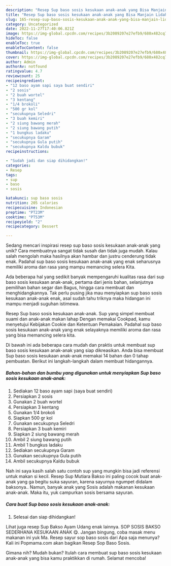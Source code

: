 ```yaml
---
description: "Resep Sup baso sosis kesukaan anak-anak yang Bisa Manjain Lidah"
title: "Resep Sup baso sosis kesukaan anak-anak yang Bisa Manjain Lidah"
slug: 165-resep-sup-baso-sosis-kesukaan-anak-anak-yang-bisa-manjain-lidah
category: Uncategorized
date: 2022-11-27T17:40:06.821Z
image: https://img-global.cpcdn.com/recipes/3b2089207e27efb9/680x482cq70/sup-baso-sosis-kesukaan-anak-anak-foto-resep-utama.jpg
hideToc: false
enableToc: true
enableTocContent: false
thumbnail: https://img-global.cpcdn.com/recipes/3b2089207e27efb9/680x482cq70/sup-baso-sosis-kesukaan-anak-anak-foto-resep-utama.jpg
cover: https://img-global.cpcdn.com/recipes/3b2089207e27efb9/680x482cq70/sup-baso-sosis-kesukaan-anak-anak-foto-resep-utama.jpg
author: Admin
authorAv: notfound
ratingvalue: 4.7
reviewcount: 25
recipeingredient:
- "12 baso ayam sapi saya buat sendiri"
- "2 sosis"
- "2 buah wortel"
- "3 kentang"
- "1/4 brokoli"
- "500 gr kol"
- "secukupnya Seledri"
- "3 buah kemiri"
- "2 siung bawang merah"
- "2 siung bawang putih"
- "1 bungkus ladaku"
- "secukupnya Garam"
- "secukupnya Gula putih"
- "secukupnya Kaldu bubuk"
recipeinstructions:

- "Sudah jadi dan siap dihidangkan!"
categories:
- Resep
tags:
- sup
- baso
- sosis

katakunci: sup baso sosis 
nutrition: 205 calories
recipecuisine: Indonesian
preptime: "PT23M"
cooktime: "PT53M"
recipeyield: "2"
recipecategory: Dessert

---
```





Sedang mencari inspirasi resep sup baso sosis kesukaan anak-anak yang unik? Cara membuatnya sangat tidak susah dan tidak juga mudah. Kalau salah mengolah maka hasilnya akan hambar dan justru cenderung tidak enak. Padahal sup baso sosis kesukaan anak-anak yang enak seharusnya memiliki aroma dan rasa yang mampu memancing selera Kita.





Ada beberapa hal yang sedikit banyak mempengaruhi kualitas rasa dari sup baso sosis kesukaan anak-anak, pertama dari jenis bahan, selanjutnya pemilihan bahan segar dan Bagus, hingga cara membuat dan menghidangkannya. Tak perlu pusing jika mau menyiapkan sup baso sosis kesukaan anak-anak enak,      asal sudah tahu triknya maka hidangan ini mampu menjadi suguhan istimewa.














Resep Sup baso sosis kesukaan anak-anak. Sup yang simpel membuat suami dan anak-anak makan lahap Dengan memakai Cookpad, kamu menyetujui Kebijakan Cookie dan Ketentuan Pemakaian. Padahal sup baso sosis kesukaan anak-anak yang enak selayaknya memiliki aroma dan rasa yang bisa memancing selera kita.






Di bawah ini ada beberapa cara mudah dan praktis untuk membuat sup baso sosis kesukaan anak-anak yang siap dikreasikan. Anda bisa membuat Sup baso sosis kesukaan anak-anak memakai 14 bahan dan 0 tahap pembuatan. Berikut ini langkah-langkah dalam membuat hidangannya.

<!--inarticleads1-->

##### Bahan-bahan dan bumbu yang digunakan untuk menyiapkan Sup baso sosis kesukaan anak-anak:

1. Sediakan 12 baso ayam sapi (saya buat sendiri)
1. Persiapkan 2 sosis
1. Gunakan 2 buah wortel
1. Persiapkan 3 kentang
1. Gunakan 1/4 brokoli
1. Siapkan 500 gr kol
1. Gunakan secukupnya Seledri
1. Persiapkan 3 buah kemiri
1. Siapkan 2 siung bawang merah
1. Ambil 2 siung bawang putih
1. Ambil 1 bungkus ladaku
1. Sediakan secukupnya Garam
1. Gunakan secukupnya Gula putih
1. Ambil secukupnya Kaldu bubuk


Nah ini saya kasih salah satu contoh sup yang mungkin bisa jadi referensi untuk makan si kecil. Resep Sup Mutiara Bakso ini paling cocok buat anak-anak yang ga begitu suka sayuran, karena sayurnya ngumpet didalam baksonya.. Namun, banyak anak yang Sosis adalah makanan kesukaan anak-anak. Maka itu, yuk campurkan sosis bersama sayuran. 

<!--inarticleads2-->

##### Cara buat Sup baso sosis kesukaan anak-anak:


1. Selesai dan siap dihidangkan!

Lihat juga resep Sup Bakso Ayam Udang enak lainnya. SOP SOSIS BAKSO SEDERHANA KESUKAAN ANAK 😋. Jangan bingung, coba masak menu makanan ini yuk Ma. Resep sayur sop baso sosis dari Apa saja menunya? Kali ini Popmama.com akan bagikan Resep Sop Baso Sosis. 

Gimana nih? Mudah bukan? Itulah cara membuat sup baso sosis kesukaan anak-anak yang bisa kamu praktikkan di rumah. Selamat mencoba!
